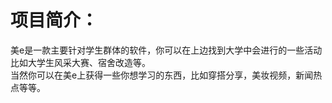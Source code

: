 <h1>项目简介：</h1>

美e是一款主要针对学生群体的软件，你可以在上边找到大学中会进行的一些活动比如大学生风采大赛、宿舍改造等。<br>
当然你可以在美e上获得一些你想学习的东西，比如穿搭分享，美妆视频，新闻热点等等。
